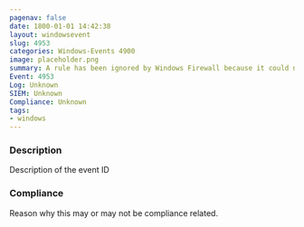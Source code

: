```yaml
---
pagenav: false
date: 1800-01-01 14:42:38
layout: windowsevent
slug: 4953
categories: Windows-Events 4900
image: placeholder.png
summary: A rule has been ignored by Windows Firewall because it could not parse the rule
Event: 4953
Log: Unknown
SIEM: Unknown
Compliance: Unknown
tags:
- windows
---
```


### Description

Description of the event ID

### Compliance

Reason why this may or may not be compliance related.
